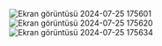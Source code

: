 ![Ekran görüntüsü 2024-07-25 175601](https://github.com/user-attachments/assets/7177c4c7-97cd-4d82-adfb-c4256b29cd5f)
![Ekran görüntüsü 2024-07-25 175620](https://github.com/user-attachments/assets/90fc1f23-4595-4946-830f-67f2eb4ed96c)
![Ekran görüntüsü 2024-07-25 175634](https://github.com/user-attachments/assets/6a4520bb-a7a2-4fe7-af28-271e2e801acd)
